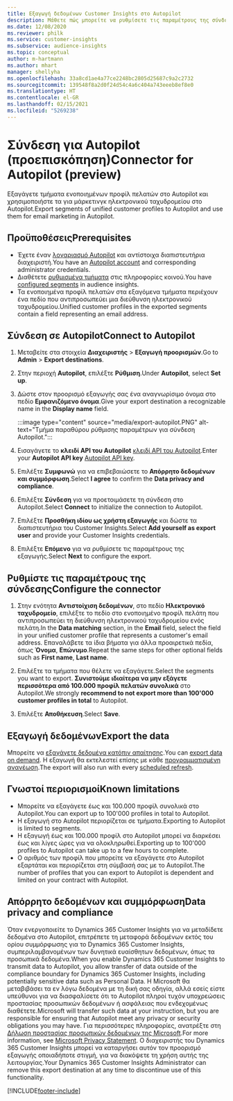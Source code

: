 ```yaml
---
title: Εξαγωγή δεδομένων Customer Insights στο Autopilot
description: Μάθετε πώς μπορείτε να ρυθμίσετε τις παραμέτρους της σύνδεσης στο Autopilot.
ms.date: 12/08/2020
ms.reviewer: philk
ms.service: customer-insights
ms.subservice: audience-insights
ms.topic: conceptual
author: m-hartmann
ms.author: mhart
manager: shellyha
ms.openlocfilehash: 33a8cd1ae4a77ce2248bc2805d25687c9a2c2732
ms.sourcegitcommit: 139548f8a2d0f24d54c4a6c404a743eeeb8ef8e0
ms.translationtype: HT
ms.contentlocale: el-GR
ms.lasthandoff: 02/15/2021
ms.locfileid: "5269238"
---
```

# <a name="connector-for-autopilot-preview"></a><span data-ttu-id="15f13-103">Σύνδεση για Autopilot (προεπισκόπηση)</span><span class="sxs-lookup"><span data-stu-id="15f13-103">Connector for Autopilot (preview)</span></span>

<span data-ttu-id="15f13-104">Εξαγάγετε τμήματα ενοποιημένων προφίλ πελατών στο Autopilot και χρησιμοποιήστε τα για μάρκετινγκ ηλεκτρονικού ταχυδρομείου στο Autopilot.</span><span class="sxs-lookup"><span data-stu-id="15f13-104">Export segments of unified customer profiles to Autopilot and use them for email marketing in Autopilot.</span></span> 

## <a name="prerequisites"></a><span data-ttu-id="15f13-105">Προϋποθέσεις</span><span class="sxs-lookup"><span data-stu-id="15f13-105">Prerequisites</span></span>

-   <span data-ttu-id="15f13-106">Έχετε έναν [λογαριασμό Autopilot](https://www.autopilothq.com/) και αντίστοιχα διαπιστευτήρια διαχειριστή.</span><span class="sxs-lookup"><span data-stu-id="15f13-106">You have an [Autopilot account](https://www.autopilothq.com/) and corresponding administrator credentials.</span></span>
-   <span data-ttu-id="15f13-107">Διαθέτετε [ρυθμισμένα τμήματα](segments.md) στις πληροφορίες κοινού.</span><span class="sxs-lookup"><span data-stu-id="15f13-107">You have [configured segments](segments.md) in audience insights.</span></span>
-   <span data-ttu-id="15f13-108">Τα ενοποιημένα προφίλ πελατών στα εξαγόμενα τμήματα περιέχουν ένα πεδίο που αντιπροσωπεύει μια διεύθυνση ηλεκτρονικού ταχυδρομείου.</span><span class="sxs-lookup"><span data-stu-id="15f13-108">Unified customer profiles in the exported segments contain a field representing an email address.</span></span>

## <a name="connect-to-autopilot"></a><span data-ttu-id="15f13-109">Σύνδεση σε Autopilot</span><span class="sxs-lookup"><span data-stu-id="15f13-109">Connect to Autopilot</span></span>

1. <span data-ttu-id="15f13-110">Μεταβείτε στα στοιχεία **Διαχειριστής** > **Εξαγωγή προορισμών**.</span><span class="sxs-lookup"><span data-stu-id="15f13-110">Go to **Admin** > **Export destinations**.</span></span>

1. <span data-ttu-id="15f13-111">Στην περιοχή **Autopilot**, επιλέξτε **Ρύθμιση**.</span><span class="sxs-lookup"><span data-stu-id="15f13-111">Under **Autopilot**, select **Set up**.</span></span>

1. <span data-ttu-id="15f13-112">Δώστε στον προορισμό εξαγωγής σας ένα αναγνωρίσιμο όνομα στο πεδίο **Εμφανιζόμενο όνομα**.</span><span class="sxs-lookup"><span data-stu-id="15f13-112">Give your export destination a recognizable name in the **Display name** field.</span></span>

   :::image type="content" source="media/export-autopilot.PNG" alt-text="Τμήμα παραθύρου ρύθμισης παραμέτρων για σύνδεση Autopilot.":::

1. <span data-ttu-id="15f13-114">Εισαγάγετε το **κλειδί API του Autopilot** [κλειδί API του Autopilot](https://autopilot.docs.apiary.io/#).</span><span class="sxs-lookup"><span data-stu-id="15f13-114">Enter your **Autopilot API key** [Autopilot API key](https://autopilot.docs.apiary.io/#).</span></span>

1. <span data-ttu-id="15f13-115">Επιλέξτε **Συμφωνώ** για να επιβεβαιώσετε το **Απόρρητο δεδομένων και συμμόρφωση**.</span><span class="sxs-lookup"><span data-stu-id="15f13-115">Select **I agree** to confirm the **Data privacy and compliance**.</span></span>

1. <span data-ttu-id="15f13-116">Επιλέξτε **Σύνδεση** για να προετοιμάσετε τη σύνδεση στο Autopilot.</span><span class="sxs-lookup"><span data-stu-id="15f13-116">Select **Connect** to initialize the connection to Autopilot.</span></span>

1. <span data-ttu-id="15f13-117">Επιλέξτε **Προσθήκη ιδίου ως χρήστη εξαγωγής** και δώστε τα διαπιστευτήρια του Customer Insights.</span><span class="sxs-lookup"><span data-stu-id="15f13-117">Select **Add yourself as export user** and provide your Customer Insights credentials.</span></span>

1. <span data-ttu-id="15f13-118">Επιλέξτε **Επόμενο** για να ρυθμίσετε τις παραμέτρους της εξαγωγής.</span><span class="sxs-lookup"><span data-stu-id="15f13-118">Select **Next** to configure the export.</span></span>

## <a name="configure-the-connector"></a><span data-ttu-id="15f13-119">Ρυθμίστε τις παραμέτρους της σύνδεσης</span><span class="sxs-lookup"><span data-stu-id="15f13-119">Configure the connector</span></span>

1. <span data-ttu-id="15f13-120">Στην ενότητα **Αντιστοίχιση δεδομένων**, στο πεδίο **Ηλεκτρονικό ταχυδρομείο**, επιλέξτε το πεδίο στο ενοποιημένο προφίλ πελάτη που αντιπροσωπεύει τη διεύθυνση ηλεκτρονικού ταχυδρομείου ενός πελάτη.</span><span class="sxs-lookup"><span data-stu-id="15f13-120">In the **Data matching** section, in the **Email** field, select the field in your unified customer profile that represents a customer's email address.</span></span> <span data-ttu-id="15f13-121">Επαναλάβετε τα ίδια βήματα για άλλα προαιρετικά πεδία, όπως **Όνομα**, **Επώνυμο**.</span><span class="sxs-lookup"><span data-stu-id="15f13-121">Repeat the same steps for other optional fields such as **First name**, **Last name**.</span></span>

1. <span data-ttu-id="15f13-122">Επιλέξτε τα τμήματα που θέλετε να εξαγάγετε.</span><span class="sxs-lookup"><span data-stu-id="15f13-122">Select the segments you want to export.</span></span> <span data-ttu-id="15f13-123">**Συνιστούμε ιδιαίτερα να μην εξάγετε περισσότερα από 100.000 προφίλ πελατών συνολικά** στο Autopilot.</span><span class="sxs-lookup"><span data-stu-id="15f13-123">We strongly **recommend to not export more than 100'000 customer profiles in total** to Autopilot.</span></span> 

1. <span data-ttu-id="15f13-124">Επιλέξτε **Αποθήκευση**.</span><span class="sxs-lookup"><span data-stu-id="15f13-124">Select **Save**.</span></span>

## <a name="export-the-data"></a><span data-ttu-id="15f13-125">Εξαγωγή δεδομένων</span><span class="sxs-lookup"><span data-stu-id="15f13-125">Export the data</span></span>

<span data-ttu-id="15f13-126">Μπορείτε να [εξαγάγετε δεδομένα κατόπιν απαίτησης](export-destinations.md).</span><span class="sxs-lookup"><span data-stu-id="15f13-126">You can [export data on demand](export-destinations.md).</span></span> <span data-ttu-id="15f13-127">Η εξαγωγή θα εκτελεστεί επίσης με κάθε [προγραμματισμένη ανανέωση](system.md#schedule-tab).</span><span class="sxs-lookup"><span data-stu-id="15f13-127">The export will also run with every [scheduled refresh](system.md#schedule-tab).</span></span>

## <a name="known-limitations"></a><span data-ttu-id="15f13-128">Γνωστοί περιορισμοί</span><span class="sxs-lookup"><span data-stu-id="15f13-128">Known limitations</span></span>

- <span data-ttu-id="15f13-129">Μπορείτε να εξαγάγετε έως και 100.000 προφίλ συνολικά στο Autopilot.</span><span class="sxs-lookup"><span data-stu-id="15f13-129">You can export up to 100'000 profiles in total to Autopilot.</span></span>
- <span data-ttu-id="15f13-130">Η εξαγωγή στο Autopilot περιορίζεται σε τμήματα.</span><span class="sxs-lookup"><span data-stu-id="15f13-130">Exporting to Autopilot is limited to segments.</span></span>
- <span data-ttu-id="15f13-131">Η εξαγωγή έως και 100.000 προφίλ στο Autopilot μπορεί να διαρκέσει έως και λίγες ώρες για να ολοκληρωθεί.</span><span class="sxs-lookup"><span data-stu-id="15f13-131">Exporting up to 100'000 profiles to Autopilot can take up to a few hours to complete.</span></span> 
- <span data-ttu-id="15f13-132">Ο αριθμός των προφίλ που μπορείτε να εξαγάγετε στο Autopilot εξαρτάται και περιορίζεται στη σύμβασή σας με το Autopilot.</span><span class="sxs-lookup"><span data-stu-id="15f13-132">The number of profiles that you can export to Autopilot is dependent and limited on your contract with Autopilot.</span></span>

## <a name="data-privacy-and-compliance"></a><span data-ttu-id="15f13-133">Απόρρητο δεδομένων και συμμόρφωση</span><span class="sxs-lookup"><span data-stu-id="15f13-133">Data privacy and compliance</span></span>

<span data-ttu-id="15f13-134">Όταν ενεργοποιείτε το Dynamics 365 Customer Insights για να μεταδίδετε δεδομένα στο Autopilot, επιτρέπετε τη μεταφορά δεδομένων εκτός του ορίου συμμόρφωσης για το Dynamics 365 Customer Insights, συμπεριλαμβανομένων των δυνητικά ευαίσθητων δεδομένων, όπως τα προσωπικά δεδομένα.</span><span class="sxs-lookup"><span data-stu-id="15f13-134">When you enable Dynamics 365 Customer Insights to transmit data to Autopilot, you allow transfer of data outside of the compliance boundary for Dynamics 365 Customer Insights, including potentially sensitive data such as Personal Data.</span></span> <span data-ttu-id="15f13-135">Η Microsoft θα μεταβιβάσει τα εν λόγω δεδομένα με τη δική σας οδηγία, αλλά εσείς είστε υπεύθυνοι για να διασφαλίσετε ότι το Autopilot πληροί τυχόν υποχρεώσεις προστασίας προσωπικών δεδομένων ή ασφάλειας που ενδεχομένως διαθέτετε.</span><span class="sxs-lookup"><span data-stu-id="15f13-135">Microsoft will transfer such data at your instruction, but you are responsible for ensuring that Autopilot meet any privacy or security obligations you may have.</span></span> <span data-ttu-id="15f13-136">Για περισσότερες πληροφορίες, ανατρέξτε στη [Δήλωση προστασίας προσωπικών δεδομένων της Microsoft](https://go.microsoft.com/fwlink/?linkid=396732).</span><span class="sxs-lookup"><span data-stu-id="15f13-136">For more information, see [Microsoft Privacy Statement](https://go.microsoft.com/fwlink/?linkid=396732).</span></span>
<span data-ttu-id="15f13-137">Ο διαχειριστής του Dynamics 365 Customer Insights μπορεί να καταργήσει αυτόν τον προορισμό εξαγωγής οποιαδήποτε στιγμή, για να διακόψετε τη χρήση αυτής της λειτουργίας.</span><span class="sxs-lookup"><span data-stu-id="15f13-137">Your Dynamics 365 Customer Insights Administrator can remove this export destination at any time to discontinue use of this functionality.</span></span>


[!INCLUDE[footer-include](../includes/footer-banner.md)]